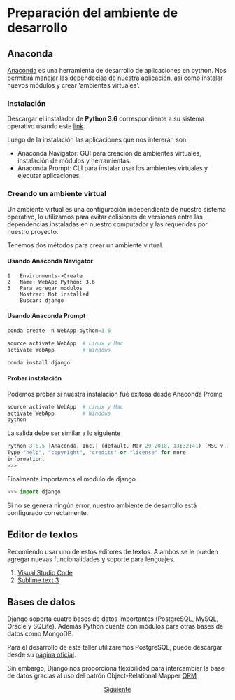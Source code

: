 # Preparación del ambiente de desarrollo

## Anaconda

[Anaconda](https://www.anaconda.com/distribution/) es una herramienta de desarrollo de aplicaciones en python.  Nos permitirá manejar las dependecias de nuestra aplicación, asi como instalar nuevos módulos y crear 'ambientes virtuales'.

### Instalación 

Descargar el instalador de **Python 3.6** correspondiente a su sistema operativo usando este [link](https://www.anaconda.com/download/).

Luego de la instalación las aplicaciones que nos intererán son:
*   Anaconda Navigator: GUI para creación de ambientes virtuales, instalación  de módulos y herramientas.
*   Anaconda Prompt: CLI para instalar usar los ambientes virtuales y ejecutar aplicaciones.

### Creando un ambiente virtual

Un ambiente virtual es una configuración independiente de nuestro sistema operativo, lo utilizamos para evitar colisiones de versiones entre las dependencias instaladas en nuestro computador y las requeridas por nuestro proyecto.

Tenemos dos métodos para crear un ambiente virtual.

#### Usando Anaconda Navigator

    1   Environments->Create
    2   Name: WebApp Python: 3.6
    3   Para agregar modulos
        Mostrar: Not installed
        Buscar: django


#### Usando Anaconda Prompt

```python
conda create -n WebApp python=3.6

source activate WebApp  # Linux y Mac
activate WebApp         # Windows

conda install django
```

#### Probar instalación

Podemos probar si nuestra instalación fué exitosa desde Anaconda Promp

```python
source activate WebApp  # Linux y Mac
activate WebApp         # Windows
python
```
La salida debe ser similar a lo siguiente

```python
Python 3.6.5 |Anaconda, Inc.| (default, Mar 29 2018, 13:32:41) [MSC v.1900 64 bit (AMD64)] on win32
Type "help", "copyright", "credits" or "license" for more 
information.
>>>
```
Finalmente importamos el modulo de django

```python
>>> import django
```

Si no se genera ningún error, nuestro ambiente de desarrollo está configurado correctamente.

## Editor de textos

Recomiendo usar uno de estos editores de textos. A ambos se le pueden agregar nuevas funcionalidades y soporte para lenguajes.

1. [Visual Studio Code](https://code.visualstudio.com/)
2. [Sublime text 3](https://www.sublimetext.com/)

## Bases de datos

Django soporta cuatro bases de datos importantes (PostgreSQL, MySQL, Oracle y SQLite). Además Python cuenta con módulos para otras bases de datos como MongoDB.

Para el desarrollo de este taller utilizaremos PostgreSQL, puede descargar desde su [página oficial](https://www.postgresql.org/download/).

Sin embargo, Django nos proporciona flexibilidad para intercambiar la base de datos gracias al uso del patrón Object-Relational Mapper [ORM](https://es.wikipedia.org/wiki/Mapeo_objeto-relacional)


<center><a href="https://github.com/sborquez/TallerDesarrolloWeb/tree/master/sesion0/Los%20lenguajes%20para%20construir%20páginas%20web.md">Siguiente</a></center>